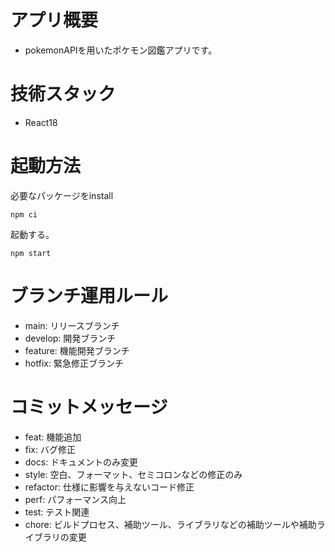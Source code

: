 # アプリ概要
- pokemonAPIを用いたポケモン図鑑アプリです。
  
# 技術スタック
- React18

# 起動方法
必要なパッケージをinstall
```
npm ci
```
起動する。
```
npm start
```

# ブランチ運用ルール
- main: リリースブランチ
- develop: 開発ブランチ
- feature: 機能開発ブランチ
- hotfix: 緊急修正ブランチ

# コミットメッセージ
- feat: 機能追加
- fix: バグ修正
- docs: ドキュメントのみ変更
- style: 空白、フォーマット、セミコロンなどの修正のみ
- refactor: 仕様に影響を与えないコード修正
- perf: パフォーマンス向上
- test: テスト関連
- chore: ビルドプロセス、補助ツール、ライブラリなどの補助ツールや補助ライブラリの変更
```

